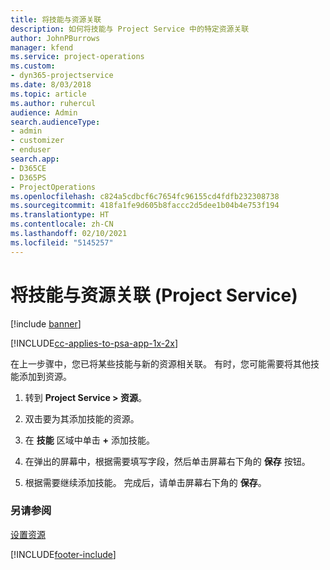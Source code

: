 ```yaml
---
title: 将技能与资源关联
description: 如何将技能与 Project Service 中的特定资源关联
author: JohnPBurrows
manager: kfend
ms.service: project-operations
ms.custom:
- dyn365-projectservice
ms.date: 8/03/2018
ms.topic: article
ms.author: ruhercul
audience: Admin
search.audienceType:
- admin
- customizer
- enduser
search.app:
- D365CE
- D365PS
- ProjectOperations
ms.openlocfilehash: c824a5cdbcf6c7654fc96155cd4fdfb232308738
ms.sourcegitcommit: 418fa1fe9d605b8faccc2d5dee1b04b4e753f194
ms.translationtype: HT
ms.contentlocale: zh-CN
ms.lasthandoff: 02/10/2021
ms.locfileid: "5145257"
---
```

# <a name="associate-skills-with-resources-project-service"></a>将技能与资源关联 (Project Service)

[!include [banner](../includes/psa-now-project-operations.md)]

[!INCLUDE[cc-applies-to-psa-app-1x-2x](../includes/cc-applies-to-psa-app-1x-2x.md)]

在上一步骤中，您已将某些技能与新的资源相关联。 有时，您可能需要将其他技能添加到资源。  
  
1.  转到 **Project Service > 资源**。  
  
2.  双击要为其添加技能的资源。  
  
3.  在 **技能** 区域中单击 **+** 添加技能。  
  
4.  在弹出的屏幕中，根据需要填写字段，然后单击屏幕右下角的 **保存** 按钮。  
  
5.  根据需要继续添加技能。 完成后，请单击屏幕右下角的 **保存**。  
  
### <a name="see-also"></a>另请参阅  
 [设置资源](../psa/set-up-resources.md)


[!INCLUDE[footer-include](../includes/footer-banner.md)]